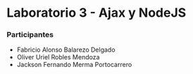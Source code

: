# Laboratorio 3 - Ajax y NodeJS
### Participantes
* Fabricio Alonso Balarezo Delgado
* Oliver Uriel Robles Mendoza
* Jackson Fernando Merma Portocarrero


